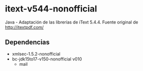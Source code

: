 # itext-v544-nonofficial
Java - Adaptación de las librerías de iText 5.4.4. Fuente original de http://itextpdf.com/

## Dependencias
 * xmlsec-1.5.2-nonofficial
 * bc-jdk15to17-v150-nonofficial v010
   * mail